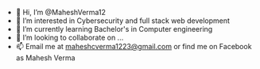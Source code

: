- 👋 Hi, I’m @MaheshVerma12
- 👀 I’m interested in Cybersecurity and full stack web development
- 🌱 I’m currently learning Bachelor's in Computer engineering
- 💞️ I’m looking to collaborate on ...
- 📫 Email me at maheshcverma1223@gmail.com or find me on Facebook as Mahesh Verma

<!---
MaheshVerma12/MaheshVerma12 is a ✨ special ✨ repository because its `README.md` (this file) appears on your GitHub profile.
You can click the Preview link to take a look at your changes.
--->
